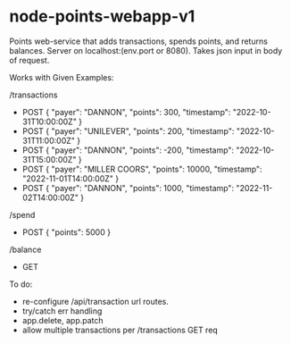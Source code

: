 # node-points-webapp-v1
Points web-service that adds transactions, spends points, and returns balances.
Server on localhost:(env.port or 8080).
Takes json input in body of request. 

Works with Given Examples:

/transactions
- POST { "payer": "DANNON", "points": 300, "timestamp": "2022-10-31T10:00:00Z" }
- POST { "payer": "UNILEVER", "points": 200, "timestamp": "2022-10-31T11:00:00Z" }
- POST { "payer": "DANNON", "points": -200, "timestamp": "2022-10-31T15:00:00Z" }
- POST { "payer": "MILLER COORS", "points": 10000, "timestamp": "2022-11-01T14:00:00Z" }
- POST { "payer": "DANNON", "points": 1000, "timestamp": "2022-11-02T14:00:00Z" }
  
/spend
- POST { "points": 5000 }

/balance
- GET 

To do: 
- re-configure /api/transaction url routes.
- try/catch err handling
- app.delete, app.patch
- allow multiple transactions per /transactions GET req
